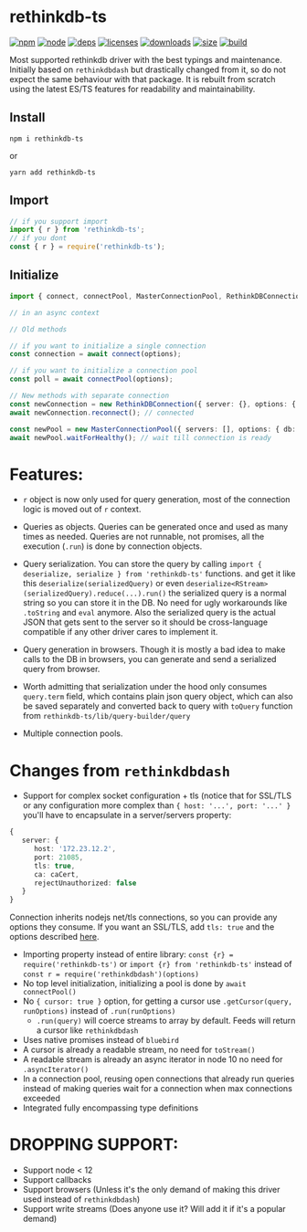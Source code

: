 # rethinkdb-ts
[![npm][npm]][npm-url]
[![node][node]][node-url]
[![deps][deps]][deps-url]
[![licenses][licenses]][licenses-url]
[![downloads][downloads]][downloads-url]
[![size][size]][size-url]
[![build][build]][build-url]

Most supported rethinkdb driver with the best typings and maintenance. Initially based on `rethinkdbdash` but drastically changed from it, so do not expect the same behaviour with that package. 
It is rebuilt from scratch using the latest ES/TS features for readability and maintainability.


## Install

`npm i rethinkdb-ts`

or

`yarn add rethinkdb-ts`

## Import

```typescript
// if you support import
import { r } from 'rethinkdb-ts';
// if you dont
const { r } = require('rethinkdb-ts');
```

## Initialize

```typescript
import { connect, connectPool, MasterConnectionPool, RethinkDBConnection } from 'rethinkdb-ts';

// in an async context

// Old methods

// if you want to initialize a single connection
const connection = await connect(options);

// if you want to initialize a connection pool
const poll = await connectPool(options);

// New methods with separate connection
const newConnection = new RethinkDBConnection({ server: {}, options: { db: 'test' }});
await newConnection.reconnect(); // connected

const newPool = new MasterConnectionPool({ servers: [], options: { db: 'test' }}); // connects instantly
await newPool.waitForHealthy(); // wait till connection is ready
```

# Features:

- `r` object is now only used for query generation, most of the connection logic is moved out of `r` context.

- Queries as objects. Queries can be generated once and used as many times as needed. Queries are not runnable, not promises, all the execution (`.run`) is done by connection objects.

- Query serialization. You can store the query by calling `import { deserialize, serialize } from 'rethinkdb-ts'` functions. and get it like this `deserialize(serializedQuery)` or even `deserialize<RStream>(serializedQuery).reduce(...).run()` the serialized query is a normal string so you can store it in the DB. No need for ugly workarounds like `.toString` and `eval` anymore. Also the serialized query is the actual JSON that gets sent to the server so it should be cross-language compatible if any other driver cares to implement it.

- Query generation in browsers. Though it is mostly a bad idea to make calls to the DB in browsers, you can generate and send a serialized query from browser.

- Worth admitting that serialization under the hood only consumes `query.term` field, which contains plain json query object, which can also be saved separately and converted back to query with `toQuery` function from `rethinkdb-ts/lib/query-builder/query`

- Multiple connection pools.

# Changes from `rethinkdbdash`

- Support for complex socket configuration + tls (notice that for SSL/TLS or any configuration more complex than `{ host: '...', port: '...' }` you'll have to encapsulate in a server/servers property: 
```typescript
{ 
   server: {
      host: '172.23.12.2',
      port: 21085,
      tls: true,
      ca: caCert,
      rejectUnauthorized: false
   } 
}
```
Connection inherits nodejs net/tls connections, so you can provide any options they consume.
If you want an SSL/TLS, add `tls: true` and the options described [here](https://nodejs.org/dist/latest-v10.x/docs/api/tls.html#tls_tls_connect_options_callback).

- Importing property instead of entire library: `const {r} = require('rethinkdb-ts')` or `import {r} from 'rethinkdb-ts'` instead of `const r = require('rethinkdbdash')(options)`
- No top level initialization, initializing a pool is done by `await connectPool()`
- No `{ cursor: true }` option, for getting a cursor use `.getCursor(query, runOptions)` instead of `.run(runOptions)`
  - `.run(query)` will coerce streams to array by default. Feeds will return a cursor like `rethinkdbdash`
- Uses native promises instead of `bluebird`
- A cursor is already a readable stream, no need for `toStream()`
- A readable stream is already an async iterator in node 10 no need for `.asyncIterator()`
- In a connection pool, reusing open connections that already run queries instead of making queries wait for a connection when max connections exceeded
- Integrated fully encompassing type definitions

# DROPPING SUPPORT:

- Support node < 12
- Support callbacks
- Support browsers (Unless it's the only demand of making this driver used instead of `rethinkdbdash`)
- Support write streams (Does anyone use it? Will add it if it's a popular demand)

[npm]: https://img.shields.io/npm/v/rethinkdb-ts.svg
[npm-url]: https://www.npmjs.com/package/rethinkdb-ts
[node]: https://img.shields.io/node/v/rethinkdb-ts.svg
[node-url]: https://nodejs.org
[deps]: https://img.shields.io/david/rethinkdb/rethinkdb-ts.svg
[deps-url]: https://david-dm.org/rethinkdb/rethinkdb-ts
[licenses-url]: https://opensource.org/licenses/Apache-2.0
[licenses]: https://img.shields.io/npm/l/rethinkdb-ts.svg
[downloads-url]: https://npmcharts.com/compare/rethinkdb-ts?minimal=true
[downloads]: https://img.shields.io/npm/dm/rethinkdb-ts.svg
[size-url]: https://packagephobia.com/result?p=rethinkdb-ts
[size]: https://packagephobia.com/badge?p=rethinkdb-ts
[build]: https://github.com/rethinkdb/rethinkdb-ts/workflows/Test%20and%20Publish/badge.svg
[build-url]: https://github.com/rethinkdb/rethinkdb-ts/actions?query=workflow%3A%22Test+and+Publish%22
[coverage]: https://coveralls.io/repos/github/rethinkdb/rethinkdb-ts/badge.svg?branch=master
[coverage-url]: https://coveralls.io/github/rethinkdb/rethinkdb-ts?branch=master
